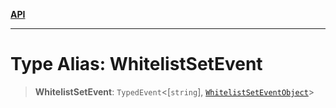 [**API**](../../../README.md)

***

# Type Alias: WhitelistSetEvent

> **WhitelistSetEvent**: `TypedEvent`\<\[`string`\], [`WhitelistSetEventObject`](../interfaces/WhitelistSetEventObject.md)\>
